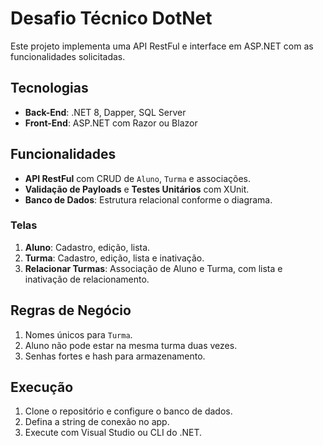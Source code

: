 
# Desafio Técnico DotNet

Este projeto implementa uma API RestFul e interface em ASP.NET com as funcionalidades solicitadas.

## Tecnologias

- **Back-End**: .NET 8, Dapper, SQL Server
- **Front-End**: ASP.NET com Razor ou Blazor

## Funcionalidades

- **API RestFul** com CRUD de `Aluno`, `Turma` e associações.
- **Validação de Payloads** e **Testes Unitários** com XUnit.
- **Banco de Dados**: Estrutura relacional conforme o diagrama.

### Telas

1. **Aluno**: Cadastro, edição, lista.
2. **Turma**: Cadastro, edição, lista e inativação.
3. **Relacionar Turmas**: Associação de Aluno e Turma, com lista e inativação de relacionamento.

## Regras de Negócio

1. Nomes únicos para `Turma`.
2. Aluno não pode estar na mesma turma duas vezes.
3. Senhas fortes e hash para armazenamento.

## Execução

1. Clone o repositório e configure o banco de dados.
2. Defina a string de conexão no app.
3. Execute com Visual Studio ou CLI do .NET.
